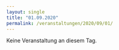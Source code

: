 ```yaml
---
layout: single
title: "01.09.2020"
permalink: /veranstaltungen/2020/09/01/
---
```


Keine Veranstaltung an diesem Tag.
